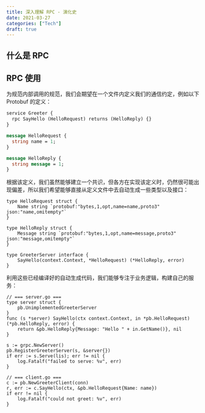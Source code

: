 ```yaml
---
title: 深入理解 RPC - 演化史
date: 2021-03-27
categories: ["Tech"]
draft: true
---
```


## 什么是 RPC

## RPC 使用

为规范内部调用的规范，我们会期望在一个文件内定义我们的通信约定，例如以下 Protobuf 的定义：

```protobuf
service Greeter {
  rpc SayHello (HelloRequest) returns (HelloReply) {}
}

message HelloRequest {
  string name = 1;
}

message HelloReply {
  string message = 1;
}
```

根据该定义，我们虽然能够建立一个共识，但各方在实现该定义时，仍然很可能出现偏差，所以我们希望能够直接从定义文件中去自动生成一些类型以及接口：

```golang
type HelloRequest struct {
	Name string `protobuf:"bytes,1,opt,name=name,proto3" json:"name,omitempty"`
}

type HelloReply struct {
	Message string `protobuf:"bytes,1,opt,name=message,proto3" json:"message,omitempty"`
}

type GreeterServer interface {
	SayHello(context.Context, *HelloRequest) (*HelloReply, error)
}
```

利用这些已经编译好的自动生成代码，我们能够专注于业务逻辑，构建自己的服务：

```golang
// === server.go ===
type server struct {
	pb.UnimplementedGreeterServer
}
func (s *server) SayHello(ctx context.Context, in *pb.HelloRequest) (*pb.HelloReply, error) {
	return &pb.HelloReply{Message: "Hello " + in.GetName()}, nil
}

s := grpc.NewServer()
pb.RegisterGreeterServer(s, &server{})
if err := s.Serve(lis); err != nil {
	log.Fatalf("failed to serve: %v", err)
}

// === client.go ===
c := pb.NewGreeterClient(conn)
r, err := c.SayHello(ctx, &pb.HelloRequest{Name: name})
if err != nil {
	log.Fatalf("could not greet: %v", err)
}
```


